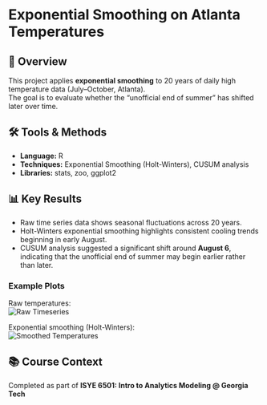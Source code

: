 # Exponential Smoothing on Atlanta Temperatures

## 📌 Overview
This project applies **exponential smoothing** to 20 years of daily high temperature data (July–October, Atlanta).  
The goal is to evaluate whether the “unofficial end of summer” has shifted later over time.

## 🛠️ Tools & Methods
- **Language:** R  
- **Techniques:** Exponential Smoothing (Holt-Winters), CUSUM analysis  
- **Libraries:** stats, zoo, ggplot2  

## 📊 Key Results
- Raw time series data shows seasonal fluctuations across 20 years.  
- Holt-Winters exponential smoothing highlights consistent cooling trends beginning in early August.  
- CUSUM analysis suggested a significant shift around **August 6**, indicating that the unofficial end of summer may begin earlier rather than later.  

### Example Plots
Raw temperatures:  
![Raw Timeseries](results/raw_timeseries.png)  

Exponential smoothing (Holt-Winters):  
![Smoothed Temperatures](results/smoothed_plot.png)  

## 📚 Course Context
Completed as part of **ISYE 6501: Intro to Analytics Modeling @ Georgia Tech**  
